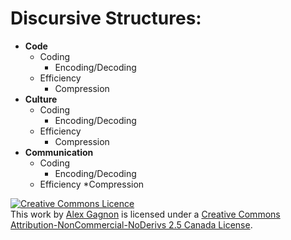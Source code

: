 Discursive Structures:
======================

* **Code**
    * Coding
        * Encoding/Decoding
    * Efficiency
        * Compression
* **Culture**
    * Coding
        * Encoding/Decoding
    * Efficiency
        * Compression
* **Communication**
    * Coding
        * Encoding/Decoding
    * Efficiency
        *Compression

<a rel="license" href="http://creativecommons.org/licenses/by-nc-nd/2.5/ca/deed.en_GB"><img alt="Creative Commons Licence" style="border-width:0" src="http://i.creativecommons.org/l/by-nc-nd/2.5/ca/80x15.png" /></a><br />This work by <a xmlns:cc="http://creativecommons.org/ns#" href="http://alexgagnon.com" property="cc:attributionName" rel="cc:attributionURL">Alex Gagnon</a> is licensed under a <a rel="license" href="http://creativecommons.org/licenses/by-nc-nd/2.5/ca/deed.en_GB">Creative Commons Attribution-NonCommercial-NoDerivs 2.5 Canada License</a>.

